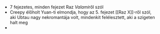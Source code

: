 - 7 fejezetes, minden fejezet Raz *Valami*ről szól
- Creepy élőholt Yuan-ti elmondja, hogy az 5. fejezet [[Raz X]]-ről szól, aki Ubtau nagy nekromantája volt, mindenkit felélesztett, aki a szigeten halt meg
- 